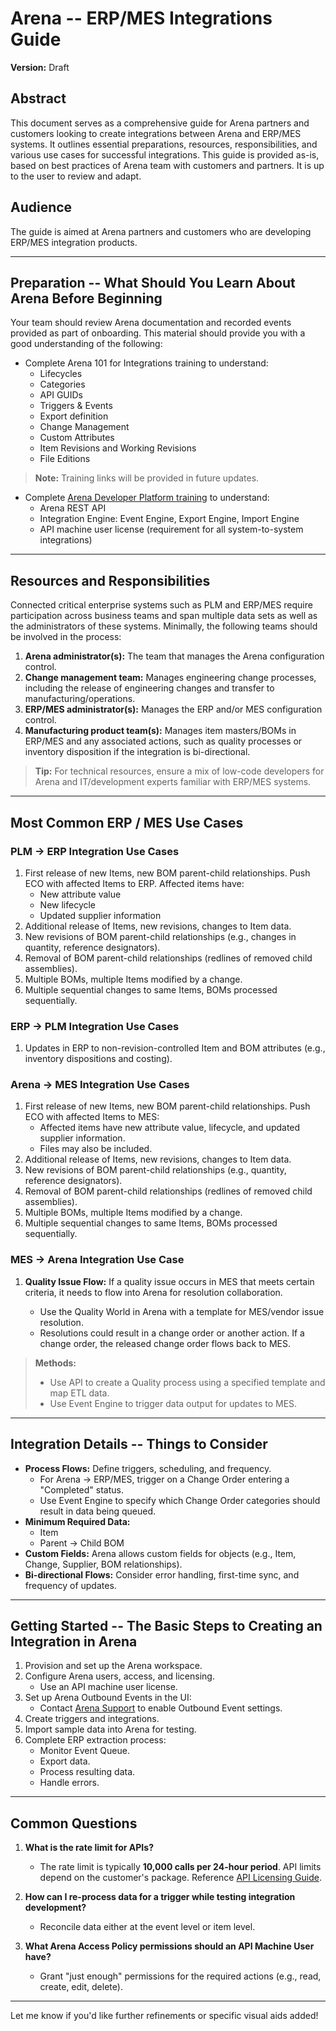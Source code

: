 # Arena -- ERP/MES Integrations Guide

**Version:** Draft

## Abstract

This document serves as a comprehensive guide for Arena partners and customers looking to create integrations between Arena and ERP/MES systems. It outlines essential preparations, resources, responsibilities, and various use cases for successful integrations. This guide is provided as-is, based on best practices of Arena team with customers and partners. It is up to the user to review and adapt.

## Audience

The guide is aimed at Arena partners and customers who are developing ERP/MES integration products.

---

## Preparation -- What Should You Learn About Arena Before Beginning

Your team should review Arena documentation and recorded events provided as part of onboarding. This material should provide you with a good understanding of the following:

- Complete Arena 101 for Integrations training to understand:
  - Lifecycles
  - Categories
  - API GUIDs
  - Triggers & Events
  - Export definition
  - Change Management
  - Custom Attributes
  - Item Revisions and Working Revisions
  - File Editions

> **Note:** Training links will be provided in future updates.

- Complete [Arena Developer Platform training](https://github.com/ptc-arena/arena-integration-education) to understand:
  - Arena REST API
  - Integration Engine: Event Engine, Export Engine, Import Engine
  - API machine user license (requirement for all system-to-system integrations)

---

## Resources and Responsibilities

Connected critical enterprise systems such as PLM and ERP/MES require participation across business teams and span multiple data sets as well as the administrators of these systems. Minimally, the following teams should be involved in the process:

1. **Arena administrator(s):** The team that manages the Arena configuration control.
2. **Change management team:** Manages engineering change processes, including the release of engineering changes and transfer to manufacturing/operations.
3. **ERP/MES administrator(s):** Manages the ERP and/or MES configuration control.
4. **Manufacturing product team(s):** Manages item masters/BOMs in ERP/MES and any associated actions, such as quality processes or inventory disposition if the integration is bi-directional.

> **Tip:** For technical resources, ensure a mix of low-code developers for Arena and IT/development experts familiar with ERP/MES systems.

---

## Most Common ERP / MES Use Cases

### PLM → ERP Integration Use Cases

1. First release of new Items, new BOM parent-child relationships. Push ECO with affected Items to ERP. Affected items have:
   - New attribute value
   - New lifecycle
   - Updated supplier information
2. Additional release of Items, new revisions, changes to Item data.
3. New revisions of BOM parent-child relationships (e.g., changes in quantity, reference designators).
4. Removal of BOM parent-child relationships (redlines of removed child assemblies).
5. Multiple BOMs, multiple Items modified by a change.
6. Multiple sequential changes to same Items, BOMs processed sequentially.

### ERP → PLM Integration Use Cases

1. Updates in ERP to non-revision-controlled Item and BOM attributes (e.g., inventory dispositions and costing).

### Arena → MES Integration Use Cases

1. First release of new Items, new BOM parent-child relationships. Push ECO with affected Items to MES:
   - Affected items have new attribute value, lifecycle, and updated supplier information.
   - Files may also be included.
2. Additional release of Items, new revisions, changes to Item data.
3. New revisions of BOM parent-child relationships (e.g., quantity, reference designators).
4. Removal of BOM parent-child relationships (redlines of removed child assemblies).
5. Multiple BOMs, multiple Items modified by a change.
6. Multiple sequential changes to same Items, BOMs processed sequentially.

### MES → Arena Integration Use Case

1. **Quality Issue Flow:** If a quality issue occurs in MES that meets certain criteria, it needs to flow into Arena for resolution collaboration.

   - Use the Quality World in Arena with a template for MES/vendor issue resolution.
   - Resolutions could result in a change order or another action. If a change order, the released change order flows back to MES.

> **Methods:**
> - Use API to create a Quality process using a specified template and map ETL data.
> - Use Event Engine to trigger data output for updates to MES.

---

## Integration Details -- Things to Consider

- **Process Flows:** Define triggers, scheduling, and frequency.
  - For Arena → ERP/MES, trigger on a Change Order entering a "Completed" status.
  - Use Event Engine to specify which Change Order categories should result in data being queued.
- **Minimum Required Data:**
  - Item
  - Parent → Child BOM
- **Custom Fields:** Arena allows custom fields for objects (e.g., Item, Change, Supplier, BOM relationships).
- **Bi-directional Flows:** Consider error handling, first-time sync, and frequency of updates.

---

## Getting Started -- The Basic Steps to Creating an Integration in Arena

1. Provision and set up the Arena workspace.
2. Configure Arena users, access, and licensing.
   - Use an API machine user license.
3. Set up Arena Outbound Events in the UI:
   - Contact [Arena Support](mailto:arena-support@ptc.com) to enable Outbound Event settings.
4. Create triggers and integrations.
5. Import sample data into Arena for testing.
6. Complete ERP extraction process:
   - Monitor Event Queue.
   - Export data.
   - Process resulting data.
   - Handle errors.

---

## Common Questions

1. **What is the rate limit for APIs?**
   - The rate limit is typically **10,000 calls per 24-hour period**. API limits depend on the customer's package. Reference [API Licensing Guide](https://app.bom.com/static/webhelp/full/en_US/ApplicationHelp.htm#html/api_licensing.html?Highlight=API%20calls%2010000).

2. **How can I re-process data for a trigger while testing integration development?**
   - Reconcile data either at the event level or item level.

3. **What Arena Access Policy permissions should an API Machine User have?**
   - Grant "just enough" permissions for the required actions (e.g., read, create, edit, delete).

---

Let me know if you'd like further refinements or specific visual aids added!
